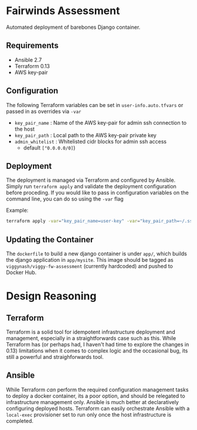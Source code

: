 # Fairwinds Assessment
Automated deployment of barebones Django container.
## Requirements

- Ansible 2.7
- Terraform 0.13
- AWS key-pair

## Configuration
The following Terraform variables can be set in `user-info.auto.tfvars` or passed in as overrides via `-var`

- `key_pair_name` : Name of the AWS key-pair for admin ssh connection to the host
- `key_pair_path` : Local path to the AWS key-pair private key
- `admin_whitelist` : Whitelisted cidr blocks for admin ssh access 
  - default `["0.0.0.0/0]`)

## Deployment
The deployment is managed via Terraform and configured by Ansible. Simply run `terraform apply` and validate the deployment configuration before proceding. If you would like to pass in configuration variables on the command line, you can do so using the `-var` flag

Example:
```sh
terraform apply -var="key_pair_name=user-key" -var="key_pair_path=~/.ssh/user-key" -var
```

## Updating the Container
The `dockerfile` to build a new django container is under `app/`, which builds the django application in `app/mysite`. This image should be tagged as `viggynash/viggy-fw-assessment` (currently hardcoded) and pushed to Docker Hub.

# Design Reasoning

## Terraform
Terraform is a solid tool for idempotent infrastructure deployment and management, especially in a straightforwards case such as this. While Terraform has (or perhaps had, I haven't had time to explore the changes in 0.13) limitations when it comes to complex logic and the occasional bug, its still a powerful and straighforwards tool.

## Ansible
While Terraform *can* perform the required configuration management tasks to deploy a docker container, its a poor option, and should be relegated to infrastructure management only. Ansible is much better at declaratively configuring deployed hosts. Terraform can easily orchestrate Ansible with a `local-exec` provisioner set to run only once the host infrastructure is completed.